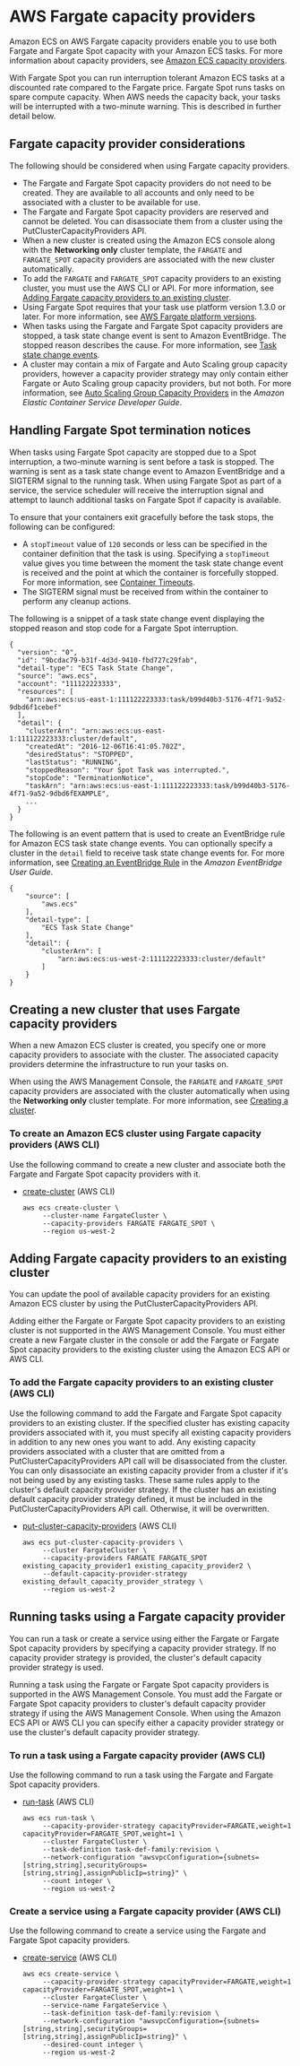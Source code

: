 # AWS Fargate capacity providers<a name="fargate-capacity-providers"></a>

Amazon ECS on AWS Fargate capacity providers enable you to use both Fargate and Fargate Spot capacity with your Amazon ECS tasks\. For more information about capacity providers, see [Amazon ECS capacity providers](cluster-capacity-providers.md)\.

With Fargate Spot you can run interruption tolerant Amazon ECS tasks at a discounted rate compared to the Fargate price\. Fargate Spot runs tasks on spare compute capacity\. When AWS needs the capacity back, your tasks will be interrupted with a two\-minute warning\. This is described in further detail below\.

## Fargate capacity provider considerations<a name="fargate-capacity-providers-considerations"></a>

The following should be considered when using Fargate capacity providers\.
+ The Fargate and Fargate Spot capacity providers do not need to be created\. They are available to all accounts and only need to be associated with a cluster to be available for use\.
+ The Fargate and Fargate Spot capacity providers are reserved and cannot be deleted\. You can disassociate them from a cluster using the PutClusterCapacityProviders API\.
+ When a new cluster is created using the Amazon ECS console along with the **Networking only** cluster template, the `FARGATE` and `FARGATE_SPOT` capacity providers are associated with the new cluster automatically\.
+ To add the `FARGATE` and `FARGATE_SPOT` capacity providers to an existing cluster, you must use the AWS CLI or API\. For more information, see [Adding Fargate capacity providers to an existing cluster](#fargate-capacity-providers-existing-cluster)\.
+ Using Fargate Spot requires that your task use platform version 1\.3\.0 or later\. For more information, see [AWS Fargate platform versions](platform_versions.md)\.
+ When tasks using the Fargate and Fargate Spot capacity providers are stopped, a task state change event is sent to Amazon EventBridge\. The stopped reason describes the cause\. For more information, see [Task state change events](ecs_cwe_events.md#ecs_task_events)\.
+ A cluster may contain a mix of Fargate and Auto Scaling group capacity providers, however a capacity provider strategy may only contain either Fargate or Auto Scaling group capacity providers, but not both\. For more information, see [Auto Scaling Group Capacity Providers](https://docs.aws.amazon.com/AmazonECS/latest/developerguide/cluster-auto-scaling.html#asg-capacity-providers) in the *Amazon Elastic Container Service Developer Guide*\.

## Handling Fargate Spot termination notices<a name="fargate-capacity-providers-termination"></a>

When tasks using Fargate Spot capacity are stopped due to a Spot interruption, a two\-minute warning is sent before a task is stopped\. The warning is sent as a task state change event to Amazon EventBridge and a SIGTERM signal to the running task\. When using Fargate Spot as part of a service, the service scheduler will receive the interruption signal and attempt to launch additional tasks on Fargate Spot if capacity is available\.

To ensure that your containers exit gracefully before the task stops, the following can be configured:
+ A `stopTimeout` value of `120` seconds or less can be specified in the container definition that the task is using\. Specifying a `stopTimeout` value gives you time between the moment the task state change event is received and the point at which the container is forcefully stopped\. For more information, see [Container Timeouts](task_definition_parameters.md#container_definition_timeout)\.
+ The SIGTERM signal must be received from within the container to perform any cleanup actions\.

The following is a snippet of a task state change event displaying the stopped reason and stop code for a Fargate Spot interruption\.

```
{
  "version": "0",
  "id": "9bcdac79-b31f-4d3d-9410-fbd727c29fab",
  "detail-type": "ECS Task State Change",
  "source": "aws.ecs",
  "account": "111122223333",
  "resources": [
    "arn:aws:ecs:us-east-1:111122223333:task/b99d40b3-5176-4f71-9a52-9dbd6f1cebef"
  ],
  "detail": {
    "clusterArn": "arn:aws:ecs:us-east-1:111122223333:cluster/default",
    "createdAt": "2016-12-06T16:41:05.702Z",
    "desiredStatus": "STOPPED",
    "lastStatus": "RUNNING",
    "stoppedReason": "Your Spot Task was interrupted.",
    "stopCode": "TerminationNotice",
    "taskArn": "arn:aws:ecs:us-east-1:111122223333:task/b99d40b3-5176-4f71-9a52-9dbd6fEXAMPLE",
    ...
  }
}
```

The following is an event pattern that is used to create an EventBridge rule for Amazon ECS task state change events\. You can optionally specify a cluster in the `detail` field to receive task state change events for\. For more information, see [Creating an EventBridge Rule](https://docs.aws.amazon.com/eventbridge/latest/userguide/create-eventbridge-rule.html) in the *Amazon EventBridge User Guide*\.

```
{
    "source": [
        "aws.ecs"
    ],
    "detail-type": [
        "ECS Task State Change"
    ],
    "detail": {
        "clusterArn": [
            "arn:aws:ecs:us-west-2:111122223333:cluster/default"
        ]
    }
}
```

## Creating a new cluster that uses Fargate capacity providers<a name="fargate-capacity-providers-create-cluster"></a>

When a new Amazon ECS cluster is created, you specify one or more capacity providers to associate with the cluster\. The associated capacity providers determine the infrastructure to run your tasks on\.

When using the AWS Management Console, the `FARGATE` and `FARGATE_SPOT` capacity providers are associated with the cluster automatically when using the **Networking only** cluster template\. For more information, see [Creating a cluster](create_cluster.md)\.

### To create an Amazon ECS cluster using Fargate capacity providers \(AWS CLI\)<a name="fargate-capacity-providers-create-cluster-cli"></a>

Use the following command to create a new cluster and associate both the Fargate and Fargate Spot capacity providers with it\.
+ [create\-cluster](https://docs.aws.amazon.com/cli/latest/reference/ecs/create-cluster.html) \(AWS CLI\)

  ```
  aws ecs create-cluster \
       --cluster-name FargateCluster \
       --capacity-providers FARGATE FARGATE_SPOT \
       --region us-west-2
  ```

## Adding Fargate capacity providers to an existing cluster<a name="fargate-capacity-providers-existing-cluster"></a>

You can update the pool of available capacity providers for an existing Amazon ECS cluster by using the PutClusterCapacityProviders API\.

Adding either the Fargate or Fargate Spot capacity providers to an existing cluster is not supported in the AWS Management Console\. You must either create a new Fargate cluster in the console or add the Fargate or Fargate Spot capacity providers to the existing cluster using the Amazon ECS API or AWS CLI\.

### To add the Fargate capacity providers to an existing cluster \(AWS CLI\)<a name="fargate-capacity-providers-create-cluster-cli"></a>

Use the following command to add the Fargate and Fargate Spot capacity providers to an existing cluster\. If the specified cluster has existing capacity providers associated with it, you must specify all existing capacity providers in addition to any new ones you want to add\. Any existing capacity providers associated with a cluster that are omitted from a PutClusterCapacityProviders API call will be disassociated from the cluster\. You can only disassociate an existing capacity provider from a cluster if it's not being used by any existing tasks\. These same rules apply to the cluster's default capacity provider strategy\. If the cluster has an existing default capacity provider strategy defined, it must be included in the PutClusterCapacityProviders API call\. Otherwise, it will be overwritten\.
+ [put\-cluster\-capacity\-providers](https://docs.aws.amazon.com/cli/latest/reference/ecs/put-cluster-capacity-providers.html) \(AWS CLI\)

  ```
  aws ecs put-cluster-capacity-providers \
       --cluster FargateCluster \
       --capacity-providers FARGATE FARGATE_SPOT existing_capacity_provider1 existing_capacity_provider2 \
       --default-capacity-provider-strategy existing_default_capacity_provider_strategy \
       --region us-west-2
  ```

## Running tasks using a Fargate capacity provider<a name="fargate-capacity-providers-run-task"></a>

You can run a task or create a service using either the Fargate or Fargate Spot capacity providers by specifying a capacity provider strategy\. If no capacity provider strategy is provided, the cluster's default capacity provider strategy is used\.

Running a task using the Fargate or Fargate Spot capacity providers is supported in the AWS Management Console\. You must add the Fargate or Fargate Spot capacity providers to cluster's default capacity provider strategy if using the AWS Management Console\. When using the Amazon ECS API or AWS CLI you can specify either a capacity provider strategy or use the cluster's default capacity provider strategy\.

### To run a task using a Fargate capacity provider \(AWS CLI\)<a name="fargate-capacity-providers-run-task-cli"></a>

Use the following command to run a task using the Fargate and Fargate Spot capacity providers\.
+ [run\-task](https://docs.aws.amazon.com/cli/latest/reference/ecs/run-task.html) \(AWS CLI\)

  ```
  aws ecs run-task \
       --capacity-provider-strategy capacityProvider=FARGATE,weight=1 capacityProvider=FARGATE_SPOT,weight=1 \
       --cluster FargateCluster \
       --task-definition task-def-family:revision \
       --network-configuration "awsvpcConfiguration={subnets=[string,string],securityGroups=[string,string],assignPublicIp=string}" \
       --count integer \
       --region us-west-2
  ```

### Create a service using a Fargate capacity provider \(AWS CLI\)<a name="fargate-capacity-providers-create-service-cli"></a>

Use the following command to create a service using the Fargate and Fargate Spot capacity providers\.
+ [create\-service](https://docs.aws.amazon.com/cli/latest/reference/ecs/create-service.html) \(AWS CLI\)

  ```
  aws ecs create-service \
       --capacity-provider-strategy capacityProvider=FARGATE,weight=1 capacityProvider=FARGATE_SPOT,weight=1 \
       --cluster FargateCluster \
       --service-name FargateService \
       --task-definition task-def-family:revision \
       --network-configuration "awsvpcConfiguration={subnets=[string,string],securityGroups=[string,string],assignPublicIp=string}" \
       --desired-count integer \
       --region us-west-2
  ```